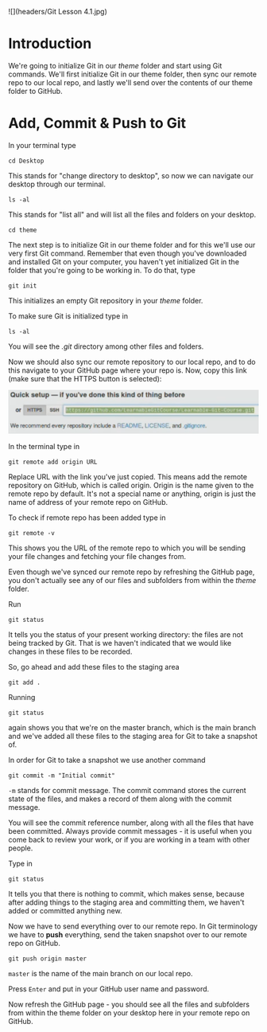 ![](headers/Git Lesson 4.1.jpg)

# Introduction

We're going to initialize Git in our *theme* folder and start using Git commands. We'll first initialize Git in our theme folder, then sync our remote repo to our local repo, and lastly we'll send over the contents of our theme folder to GitHub.

# Add, Commit & Push to Git

In your terminal type

```
cd Desktop
```

This stands for "change directory to desktop", so now we can navigate our desktop through our terminal.

```
ls -al
```

This stands for "list all" and will list all the files and folders on your desktop.

```
cd theme
```

The next step is to initialize Git in our theme folder and for this we'll use our very first Git command. Remember that even though you've downloaded and installed Git on your computer, you haven't yet initialized Git in the folder that you're going to be working in. To do that, type

```
git init
```

This initializes an empty Git repository in your *theme* folder.

To make sure Git is initialized type in

```
ls -al
```

You will see the *.git* directory among other files and folders.

Now we should also sync our remote repository to our local repo, and to do this navigate to your GitHub page where your repo is. Now, copy this link (make sure that the HTTPS button is selected):

![](img/4-1_link.png)

In the terminal type in

```
git remote add origin URL
```

Replace URL with the link you've just copied. This means add the remote repository on GitHub, which is called origin. Origin is the name given to the remote repo by default. It's not a special name or anything, origin is just the name of address of your remote repo on GitHub.

To check if remote repo has been added type in

```
git remote -v
```

This shows you the URL of the remote repo to which you will be sending your file changes and fetching your file changes from.

Even though we've synced our remote repo by refreshing the GitHub page, you don't actually see any of our files and subfolders from within the *theme* folder.

Run

```
git status
```

It tells you the status of your present working directory: the files are not being tracked by Git. That is we haven't indicated that we would like changes in these files to be recorded.

So, go ahead and add these files to the staging area

```
git add .
```

Running

```
git status
```

again shows you that we're on the master branch, which is the main branch and we've added all these files to the staging area for Git to take a snapshot of.

In order for Git to take a snapshot we use another command

```
git commit -m "Initial commit"
```

`-m` stands for commit message. The commit command stores the current state of the files, and makes a record of them along with the commit message.

You will see the commit reference number, along with all the files that have been committed. Always provide commit messages - it is useful when you come back to review your work, or if you are working in a team with other people.

Type in 

```
git status
```

It tells you that there is nothing to commit, which makes sense, because after adding things to the staging area and committing them, we haven't added or committed anything new.

Now we have to send everything over to our remote repo. In Git terminology we have to **push** everything, send the taken snapshot over to our remote repo on GitHub.

```
git push origin master
```

`master` is the name of the main branch on our local repo.

Press `Enter` and put in your GitHub user name and password.

Now refresh the GitHub page - you should see all the files and subfolders from within the theme folder on your desktop here in your remote repo on GitHub.